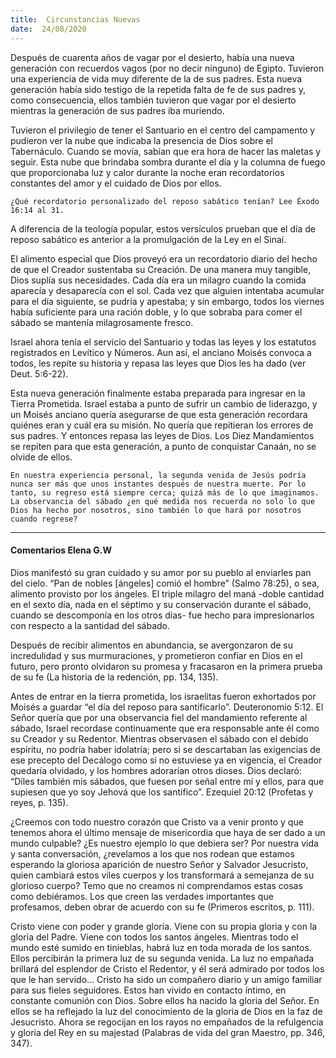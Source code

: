 ```yaml
---
title:  Circunstancias Nuevas
date:  24/08/2020
---
```


Después de cuarenta años de vagar por el desierto, había una nueva generación con recuerdos vagos (por no decir ninguno) de Egipto. Tuvieron una experiencia de vida muy diferente de la de sus padres. Esta nueva generación había sido testigo de la repetida falta de fe de sus padres y, como consecuencia, ellos también tuvieron que vagar por el desierto mientras la generación de sus padres iba muriendo.

Tuvieron el privilegio de tener el Santuario en el centro del campamento y pudieron ver la nube que indicaba la presencia de Dios sobre el Tabernáculo. Cuando se movía, sabían que era hora de hacer las maletas y seguir. Esta nube que brindaba sombra durante el día y la columna de fuego que proporcionaba luz y calor durante la noche eran recordatorios constantes del amor y el cuidado de Dios por ellos.

`¿Qué recordatorio personalizado del reposo sabático tenían? Lee Éxodo 16:14 al 31.`

A diferencia de la teología popular, estos versículos prueban que el día de reposo sabático es anterior a la promulgación de la Ley en el Sinaí.

El alimento especial que Dios proveyó era un recordatorio diario del hecho de que el Creador sustentaba su Creación. De una manera muy tangible, Dios suplía sus necesidades. Cada día era un milagro cuando la comida aparecía y desaparecía con el sol. Cada vez que alguien intentaba acumular para el día siguiente, se pudría y apestaba; y sin embargo, todos los viernes había suficiente para una ración doble, y lo que sobraba para comer el sábado se mantenía milagrosamente fresco.

Israel ahora tenía el servicio del Santuario y todas las leyes y los estatutos registrados en Levítico y Números. Aun así, el anciano Moisés convoca a todos, les repite su historia y repasa las leyes que Dios les ha dado (ver Deut. 5:6-22).

Esta nueva generación finalmente estaba preparada para ingresar en la Tierra Prometida. Israel estaba a punto de sufrir un cambio de liderazgo, y un Moisés anciano quería asegurarse de que esta generación recordara quiénes eran y cuál era su misión. No quería que repitieran los errores de sus padres. Y entonces repasa las leyes de Dios. Los Diez Mandamientos se repiten para que esta generación, a punto de conquistar Canaán, no se olvide de ellos.

`En nuestra experiencia personal, la segunda venida de Jesús podría nunca ser más que unos instantes después de nuestra muerte. Por lo tanto, su regreso está siempre cerca; quizá más de lo que imaginamos. La observancia del sábado ¿en qué medida nos recuerda no solo lo que Dios ha hecho por nosotros, sino también lo que hará por nosotros cuando regrese?`

---

#### Comentarios Elena G.W

Dios manifestó su gran cuidado y su amor por su pueblo al enviarles pan del cielo. “Pan de nobles [ángeles] comió el hombre” (Salmo 78:25), o sea, alimento provisto por los ángeles. El triple milagro del maná -doble cantidad en el sexto día, nada en el séptimo y su conservación durante el sábado, cuando se descomponía en los otros días- fue hecho para impresionarlos con respecto a la santidad del sábado.

Después de recibir alimentos en abundancia, se avergonzaron de su incredulidad y sus murmuraciones, y prometieron confiar en Dios en el futuro, pero pronto olvidaron su promesa y fracasaron en la primera prueba de su fe (La historia de la redención, pp. 134, 135).

Antes de entrar en la tierra prometida, los israelitas fueron exhortados por Moisés a guardar “el día del reposo para santificarlo”. Deuteronomio 5:12. El Señor quería que por una observancia fiel del mandamiento referente al sábado, Israel recordase continuamente que era responsable ante él como su Creador y su Redentor. Mientras observasen el sábado con el debido espíritu, no podría haber idolatría; pero si se descartaban las exigencias de ese precepto del Decálogo como si no estuviese ya en vigencia, el Creador quedaría olvidado, y los hombres adorarían otros dioses. Dios declaró: “Díles también mis sábados, que fuesen por señal entre mí y ellos, para que supiesen que yo soy Jehová que los santifico”. Ezequiel 20:12 (Profetas y reyes, p. 135).

¿Creemos con todo nuestro corazón que Cristo va a venir pronto y que tenemos ahora el último mensaje de misericordia que haya de ser dado a un mundo culpable? ¿Es nuestro ejemplo lo que debiera ser? Por nuestra vida y santa conversación, ¿revelamos a los que nos rodean que estamos esperando la gloriosa aparición de nuestro Señor y Salvador Jesucristo, quien cambiará estos viles cuerpos y los transformará a semejanza de su glorioso cuerpo? Temo que no creamos ni comprendamos estas cosas como debiéramos. Los que creen las verdades importantes que profesamos, deben obrar de acuerdo con su fe (Primeros escritos, p. 111).

Cristo viene con poder y grande gloria. Viene con su propia gloria y con la gloria del Padre. Viene con todos los santos ángeles. Mientras todo el mundo esté sumido en tinieblas, habrá luz en toda morada de los santos. Ellos percibirán la primera luz de su segunda venida. La luz no empañada brillará del esplendor de Cristo el Redentor, y él será admirado por todos los que le han servido… Cristo ha sido un compañero diario y un amigo familiar para sus fieles seguidores. Estos han vivido en contacto íntimo, en constante comunión con Dios. Sobre ellos ha nacido la gloria del Señor. En ellos se ha reflejado la luz del conocimiento de la gloria de Dios en la faz de Jesucristo. Ahora se regocijan en los rayos no empañados de la refulgencia y gloria del Rey en su majestad (Palabras de vida del gran Maestro, pp. 346, 347).